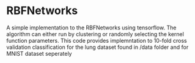 # RBFNetworks
A simple implementation to the  RBFNetworks  using tensorflow. The algorithm can either run  by  clustering or randomly selecting  the kernel function parameters.
This code provides implemntation to 10-fold cross validation classification for the lung dataset found in /data  folder and for MNIST
dataset seperately
